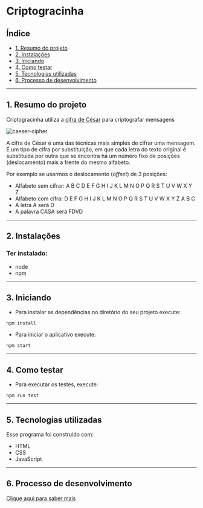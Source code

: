 # Criptogracinha

## Índice

* [1. Resumo do projeto](#1-resumo-do-projeto)
* [2. Instalações](#2-instalações)
* [3. Iniciando](#3-iniciando)
* [4. Como testar](#4-como-testar)
* [5. Tecnologias utilizadas](#5-tecnologias-utilizadas)
* [6. Processo de desenvolvimento](#6-processo-de-desenvolvimento)

***

## 1. Resumo do projeto

Criptogracinha utiliza a [cifra de César](https://pt.wikipedia.org/wiki/Cifra_de_C%C3%A9sar) para criptografar mensagens

![caeser-cipher](https://user-images.githubusercontent.com/11894994/60990999-07ffdb00-a320-11e9-87d0-b7c291bc4cd1.png)

A cifra de César é uma das técnicas mais simples de cifrar uma mensagem. É um
tipo de cifra por substituição, em que cada letra do texto original é
substituida por outra que se encontra há um número fixo de posições
(deslocamento) mais a frente do mesmo alfabeto.

Por exemplo se usarmos o deslocamento (_offset_) de 3 posições:

* Alfabeto sem cifrar: A B C D E F G H I J K L M N O P Q R S T U V W X Y Z
* Alfabeto com cifra:  D E F G H I J K L M N O P Q R S T U V W X Y Z A B C
* A letra A será D
* A palavra CASA será FDVD

***

## 2. Instalações

### Ter instalado:
* node
* npm

***

## 3. Iniciando
* Para instalar as dependências no diretório do seu projeto execute:

```
npm install
```
* Para iniciar o aplicativo execute:
```
npm start
```

***


## 4. Como testar
* Para executar os testes, execute:
```
npm run test
```

***

## 5. Tecnologias utilizadas
Esse programa foi construído com:
* HTML
* CSS
* JavaScript

***

## 6. Processo de desenvolvimento

[Clique aqui para saber mais](/SAP008-cipher/Processo%20de%20Desenvolvimento.md)